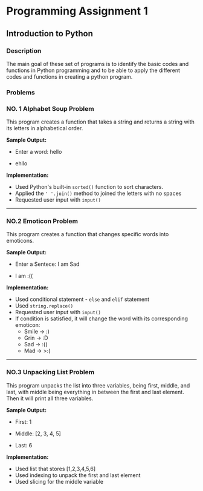 # Programming Assignment 1
## Introduction to Python

### Description
The main goal of these set of programs is to identify the basic codes and functions in Python programming and to be able to apply the different codes and functions in creating a python program.

###  **Problems**



### NO. 1 Alphabet Soup Problem
This program creates a function that takes a string and returns a string with its letters in alphabetical order.

**Sample Output:**

- Enter a word: hello

- ehllo

**Implementation:**
-  Used Python's built-in `sorted()` function to sort characters.  
- Applied the `' '.join()` method to joined the letters with no spaces 
- Requested user input with `input()`
---

### NO.2 Emoticon Problem
This program creates a function that changes specific words into emoticons. 

**Sample Output:**
- Enter a Sentece: I am Sad

- I am :((

**Implementation:**
- Used conditional statement - `else` and `elif` statement
- Used `string.replace()`
- Requested user input with `input()`
- If condition is satisfied, it will change the word with its corresponding emoticon:
  - Smile → :)
  - Grin →  :D
  - Sad →  :((
  - Mad → >:(

---


### NO.3 Unpacking List Problem
This program unpacks the list into three variables, being first, middle, and last, with middle being everything in between the first and last element. Then it will print all three variables. 

**Sample Output:**

- First: 1

- Middle: [2, 3, 4, 5]

- Last: 6


**Implementation:**
- Used list that stores [1,2,3,4,5,6]
- Used indexing to unpack the first and last element
- Used slicing for the middle variable 
